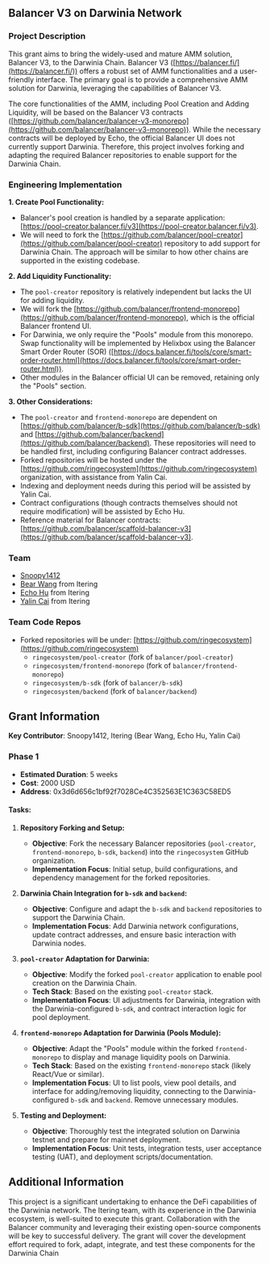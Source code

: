 ## Balancer V3 on Darwinia Network

### Project Description

This grant aims to bring the widely-used and mature AMM solution, Balancer V3, to the Darwinia Chain. Balancer V3 ([https://balancer.fi/](https://balancer.fi/)) offers a robust set of AMM functionalities and a user-friendly interface. The primary goal is to provide a comprehensive AMM solution for Darwinia, leveraging the capabilities of Balancer V3.

The core functionalities of the AMM, including Pool Creation and Adding Liquidity, will be based on the Balancer V3 contracts ([https://github.com/balancer/balancer-v3-monorepo](https://github.com/balancer/balancer-v3-monorepo)). While the necessary contracts will be deployed by Echo, the official Balancer UI does not currently support Darwinia. Therefore, this project involves forking and adapting the required Balancer repositories to enable support for the Darwinia Chain.

### Engineering Implementation

**1. Create Pool Functionality:**

- Balancer's pool creation is handled by a separate application: [https://pool-creator.balancer.fi/v3](https://pool-creator.balancer.fi/v3).
- We will need to fork the [https://github.com/balancer/pool-creator](https://github.com/balancer/pool-creator) repository to add support for Darwinia Chain. The approach will be similar to how other chains are supported in the existing codebase.

**2. Add Liquidity Functionality:**

- The `pool-creator` repository is relatively independent but lacks the UI for adding liquidity.
- We will fork the [https://github.com/balancer/frontend-monorepo](https://github.com/balancer/frontend-monorepo), which is the official Balancer frontend UI.
- For Darwinia, we only require the "Pools" module from this monorepo. Swap functionality will be implemented by Helixbox using the Balancer Smart Order Router (SOR) ([https://docs.balancer.fi/tools/core/smart-order-router.html](https://docs.balancer.fi/tools/core/smart-order-router.html)).
- Other modules in the Balancer official UI can be removed, retaining only the "Pools" section.

**3. Other Considerations:**

- The `pool-creator` and `frontend-monorepo` are dependent on [https://github.com/balancer/b-sdk](https://github.com/balancer/b-sdk) and [https://github.com/balancer/backend](https://github.com/balancer/backend). These repositories will need to be handled first, including configuring Balancer contract addresses.
- Forked repositories will be hosted under the [https://github.com/ringecosystem](https://github.com/ringecosystem) organization, with assistance from Yalin Cai.
- Indexing and deployment needs during this period will be assisted by Yalin Cai.
- Contract configurations (though contracts themselves should not require modification) will be assisted by Echo Hu.
- Reference material for Balancer contracts: [https://github.com/balancer/scaffold-balancer-v3](https://github.com/balancer/scaffold-balancer-v3).

### Team

- [Snoopy1412](https://github.com/snoopy1412)
- [Bear Wang](https://github.com/boundless-forest) from Itering
- [Echo Hu](https://github.com/hujw77) from Itering
- [Yalin Cai](https://github.com/fewensa) from Itering

### Team Code Repos

- Forked repositories will be under: [https://github.com/ringecosystem](https://github.com/ringecosystem)
  - `ringecosystem/pool-creator` (fork of `balancer/pool-creator`)
  - `ringecosystem/frontend-monorepo` (fork of `balancer/frontend-monorepo`)
  - `ringecosystem/b-sdk` (fork of `balancer/b-sdk`)
  - `ringecosystem/backend` (fork of `balancer/backend`)

## Grant Information

**Key Contributor**: Snoopy1412, Itering (Bear Wang, Echo Hu, Yalin Cai)

### **Phase 1**

- **Estimated Duration**: 5 weeks
- **Cost**: 2000 USD
- **Address**: 0x3d6d656c1bf92f7028Ce4C352563E1C363C58ED5

#### Tasks:

1.  **Repository Forking and Setup:**

    - **Objective**: Fork the necessary Balancer repositories (`pool-creator`, `frontend-monorepo`, `b-sdk`, `backend`) into the `ringecosystem` GitHub organization.
    - **Implementation Focus**: Initial setup, build configurations, and dependency management for the forked repositories.

2.  **Darwinia Chain Integration for `b-sdk` and `backend`:**

    - **Objective**: Configure and adapt the `b-sdk` and `backend` repositories to support the Darwinia Chain.
    - **Implementation Focus**: Add Darwinia network configurations, update contract addresses, and ensure basic interaction with Darwinia nodes.

3.  **`pool-creator` Adaptation for Darwinia:**

    - **Objective**: Modify the forked `pool-creator` application to enable pool creation on the Darwinia Chain.
    - **Tech Stack**: Based on the existing `pool-creator` stack.
    - **Implementation Focus**: UI adjustments for Darwinia, integration with the Darwinia-configured `b-sdk`, and contract interaction logic for pool deployment.

4.  **`frontend-monorepo` Adaptation for Darwinia (Pools Module):**

    - **Objective**: Adapt the "Pools" module within the forked `frontend-monorepo` to display and manage liquidity pools on Darwinia.
    - **Tech Stack**: Based on the existing `frontend-monorepo` stack (likely React/Vue or similar).
    - **Implementation Focus**: UI to list pools, view pool details, and interface for adding/removing liquidity, connecting to the Darwinia-configured `b-sdk` and `backend`. Remove unnecessary modules.

5.  **Testing and Deployment:**
    - **Objective**: Thoroughly test the integrated solution on Darwinia testnet and prepare for mainnet deployment.
    - **Implementation Focus**: Unit tests, integration tests, user acceptance testing (UAT), and deployment scripts/documentation.

## Additional Information

This project is a significant undertaking to enhance the DeFi capabilities of the Darwinia network. The Itering team, with its experience in the Darwinia ecosystem, is well-suited to execute this grant. Collaboration with the Balancer community and leveraging their existing open-source components will be key to successful delivery. The grant will cover the development effort required to fork, adapt, integrate, and test these components for the Darwinia Chain
